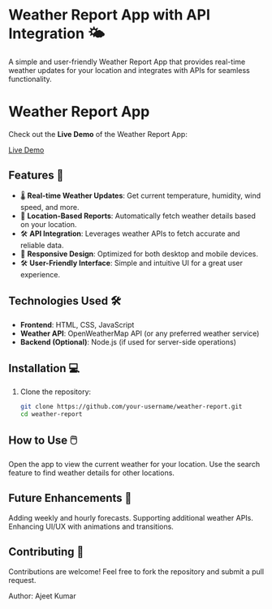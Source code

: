 # Weather Report App with API Integration 🌤️

A simple and user-friendly Weather Report App that provides real-time weather updates for your location and integrates with APIs for seamless functionality.

# Weather Report App

Check out the **Live Demo** of the Weather Report App:

[Live Demo]([https://ajeet-kumar-07.github.io/weather-report-app/](https://ajeet-kumar-07.github.io/Weather-Report/))


## Features 🚀
- 🌡️ **Real-time Weather Updates**: Get current temperature, humidity, wind speed, and more.
- 📍 **Location-Based Reports**: Automatically fetch weather details based on your location.
- 🛠️ **API Integration**: Leverages weather APIs to fetch accurate and reliable data.
- 🎨 **Responsive Design**: Optimized for both desktop and mobile devices.
- 🛠️ **User-Friendly Interface**: Simple and intuitive UI for a great user experience.

## Technologies Used 🛠️
- **Frontend**: HTML, CSS, JavaScript
- **Weather API**: OpenWeatherMap API (or any preferred weather service)
- **Backend (Optional)**: Node.js (if used for server-side operations)

## Installation 💻
1. Clone the repository:
   ```bash
   git clone https://github.com/your-username/weather-report.git
   cd weather-report


## How to Use 🖱️
Open the app to view the current weather for your location.
Use the search feature to find weather details for other locations.


## Future Enhancements 🌟
Adding weekly and hourly forecasts.
Supporting additional weather APIs.
Enhancing UI/UX with animations and transitions.
## Contributing 🤝
Contributions are welcome! Feel free to fork the repository and submit a pull request.

Author: Ajeet Kumar
